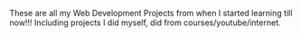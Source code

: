 These are all my Web Development Projects from when I started learning till now!!!
Including projects I did myself, did from courses/youtube/internet. 
